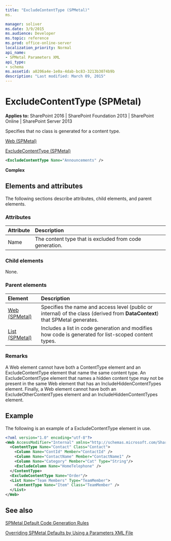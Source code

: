 ```yaml
---
title: "ExcludeContentType (SPMetal)"
ms.

manager: soliver
ms.date: 3/9/2015
ms.audience: Developer
ms.topic: reference
ms.prod: office-online-server
localization_priority: Normal
api_name:
- SPMetal Parameters XML
api_type:
- schema
ms.assetid: a8206a4e-1e0a-4dab-bc83-3213b3074b9b
description: "Last modified: March 09, 2015"
---
```


# ExcludeContentType (SPMetal)

 
  
 **Applies to:** SharePoint 2016 | SharePoint Foundation 2013 | SharePoint Online | SharePoint Server 2013
  
Specifies that no class is generated for a content type.
  
[Web (SPMetal)](web-spmetal.md)
  
[ExcludeContentType (SPMetal)](excludecontenttype-spmetal.md)
  
```XML
<ExcludeContentType Name="Announcements" />
```

 **Complex**
## Elements and attributes

The following sections describe attributes, child elements, and parent elements.

### Attributes

|**Attribute**|**Description**|
|:-----|:-----|
|Name  <br/> |The content type that is excluded from code generation.  <br/> |
   
### Child elements

None.
  
### Parent elements

|**Element**|**Description**|
|:-----|:-----|
|[Web (SPMetal)](web-spmetal.md) <br/> |Specifies the name and access level (public or internal) of the class (derived from **DataContext**) that SPMetal generates.  <br/> |
|[List (SPMetal)](list-spmetal.md) <br/> |Includes a list in code generation and modifies how code is generated for list-scoped content types.  <br/> |
   
### Remarks

A Web element cannot have both a ContentType element and an ExcludeContentType element that name the same content type. An ExcludeContentType element that names a hidden content type may not be present in the same Web element that has an IncludeHiddenContentTypes element. Finally, a Web element cannot have both an ExcludeOtherContentTypes element and an IncludeHiddenContentTypes element.
  
## Example

The following is an example of a ExcludeContentType element in use. 
  
```XML
<?xml version="1.0" encoding="utf-8"?>
<Web AccessModifier="Internal" xmlns="http://schemas.microsoft.com/SharePoint/2009/spmetal">
  <ContentType Name="Contact" Class="Contact">
    <Column Name="ContId" Member="ContactId" />
    <Column Name="ContactName" Member="ContactName1" />
    <Column Name="Category" Member="Cat" Type="String"/>
    <ExcludeColumn Name="HomeTelephone" />
  </ContentType>
  <ExcludeContentType Name="Order"/>
  <List Name="Team Members" Type="TeamMember">
    <ContentType Name="Item" Class="TeamMember" />
  </List>
</Web>

```

## See also



[SPMetal Default Code Generation Rules](http://msdn.microsoft.com/library/873ac65e-425e-40f3-9ef6-753d3cda1436%28Office.15%29.aspx)
  
[Overriding SPMetal Defaults by Using a Parameters XML File](http://msdn.microsoft.com/library/209359b2-bd46-47b6-837d-3c0c2005cb19%28Office.15%29.aspx)

